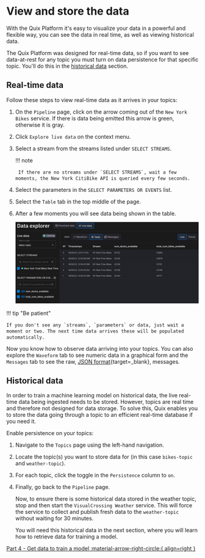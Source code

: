 # View and store the data

With the Quix Platform it's easy to visualize your data in a powerful and flexible way, you can see the data in real time, as well as viewing historical data.

The Quix Platform was designed for real-time data, so if you want to see data-at-rest for any topic you must turn on data persistence for that specific topic. You'll do this in the [historical data](#historical-data) section.

## Real-time data

Follow these steps to view real-time data as it arrives in your topics:

1. On the `Pipeline` page, click on the arrow coming out of the `New York Bikes` service. If there is data being emitted this arrow is green, otherwise it is gray.

2. Click `Explore live data` on the context menu.

3. Select a stream from the streams listed under `SELECT STREAMS`.

	!!! note 

		If there are no streams under `SELECT STREAMS`, wait a few moments, the New York CitiBike API is queried every few seconds.

4. Select the parameters in the `SELECT PARAMETERS OR EVENTS` list.

5. Select the `Table` tab in the top middle of the page.

6. After a few moments you will see data being shown in the table.

	![CitiBike data](./images/data.png)

!!! tip "Be patient"

	If you don't see any `streams`, `parameters` or data, just wait a moment or two. The next time data arrives these will be populated automatically.

Now you know how to observe data arriving into your topics. You can also explore the `Waveform` tab to see numeric data in a graphical form and the `Messages` tab to see the raw, [JSON format](https://en.wikipedia.org/wiki/JSON){target=_blank}, messages.

## Historical data

In order to train a machine learning model on historical data, the live real-time data being ingested needs to be stored. However, topics are real time and therefore not designed for data storage. To solve this, Quix enables you to store the data going through a topic to an efficient real-time database if you need it.

Enable persistence on your topics:

1. Navigate to the `Topics` page using the left-hand navigation.

2. Locate the topic(s) you want to store data for (in this case `bikes-topic` and `weather-topic`).

3. For each topic, click the toggle in the `Persistence` column to `on`.

4. Finally, go back to the `Pipeline` page.
	
	Now, to ensure there is some historical data stored in the weather topic, stop and then start the `VisualCrossing Weather` service. This will force the service to collect and publish fresh data to the `weather-topic` without waiting for 30 minutes. 

	You will need this historical data in the next section, where you will learn how to retrieve data for training a model. 

[Part 4 - Get data to train a model :material-arrow-right-circle:{ align=right }](4-train.md)
